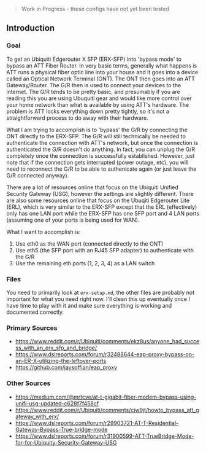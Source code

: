 > Work in Progress - these configs have not yet been tested

## Introduction

### Goal
To get an Ubiquiti Edgerouter X SFP (ERX-SFP) into 'bypass mode' to bypass an ATT Fiber Router. In very basic terms, generally what happens is ATT runs a physical fiber optic line into your house and it goes into a device called an Optical Network Terminal (ONT). The ONT then goes into an ATT Gateway/Router. The G/R then is used to connect your devices to the internet. The G/R tends to be pretty basic, and presumably if you are reading this you are using Ubuquiti gear and would like more control over your home network than what is available by using ATT's hardware. The problem is ATT locks everything down pretty tightly, so it's not a straightforward process to do away with their hardware.

What I am trying to accomplish is to 'bypass' the G/R by connecting the ONT directly to the ERX-SFP. The G/R will still technically be needed to authenticate the connection with ATT's network, but once the connection is authenticated the G/R doesn't do anything. In fact, you can unplug the G/R completely once the connection is successfully established. However, just note that if the connection gets interrupted (power outage, etc), you will need to reconnect the G/R to be able to authenicate again (or just leave the G/R connected anyway).

There are a lot of resources online that focus on the Ubiquiti Unified Security Gateway (USG), however the settings are slightly different. There are also some resources online that focus on the Ubuqiti Edgerouter Lite (ERL), which is very similar to the ERX-SFP except that the ERL (effectively) only has one LAN port while the ERX-SFP has one SFP port and 4 LAN ports (assuming one of your ports is being used for WAN).

What I want to accomplish is:
1. Use eth0 as the WAN port (connected directly to the ONT)
2. Use eth5 (the SFP port with an RJ45 SFP adapter) to authenticate with the G/R
3. Use the remaining eth ports (1, 2, 3, 4) as a LAN switch

### Files

You need to primarily look at `erx-setup.md`, the other files are probably not important for what you need right now. I'll clean this up eventually once I have time to play with it and make sure everything is working and documented correctly.

### Primary Sources
  - https://www.reddit.com/r/Ubiquiti/comments/ekz8us/anyone_had_success_with_an_erx_sfp_and_bridge/
  - https://www.dslreports.com/forum/r32488644-eap-proxy-bypass-on-an-ER-X-utilizing-the-leftover-ports
  - https://github.com/jaysoffian/eap_proxy
  
### Other Sources
  - https://medium.com/@mrtcve/at-t-gigabit-fiber-modem-bypass-using-unifi-usg-updated-c628f7f458cf
  - https://www.reddit.com/r/Ubiquiti/comments/cjw9jt/howto_bypass_att_gateway_with_erx/
  - https://www.dslreports.com/forum/r29903721-AT-T-Residential-Gateway-Bypass-True-bridge-mode
  - https://www.dslreports.com/forum/r31900599-ATT-TrueBridge-Mode-for-for-Ubiquity-Security-Gateway-USG
  
